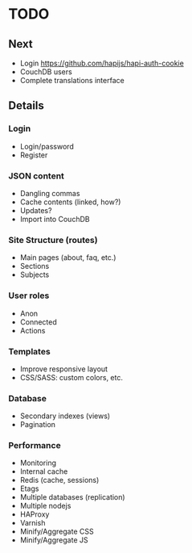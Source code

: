 # TODO

## Next
* Login <https://github.com/hapijs/hapi-auth-cookie>
* CouchDB users
* Complete translations interface

## Details
### Login
* Login/password
* Register

### JSON content
* Dangling commas
* Cache contents (linked, how?)
* Updates?
* Import into CouchDB

### Site Structure (routes)
* Main pages (about, faq, etc.)
* Sections
* Subjects

### User roles
* Anon
* Connected
* Actions

### Templates
* Improve responsive layout
* CSS/SASS: custom colors, etc.

### Database
* Secondary indexes (views)
* Pagination

### Performance
* Monitoring
* Internal cache
* Redis (cache, sessions)
* Etags
* Multiple databases (replication)
* Multiple nodejs
* HAProxy
* Varnish
* Minify/Aggregate CSS
* Minify/Aggregate JS
